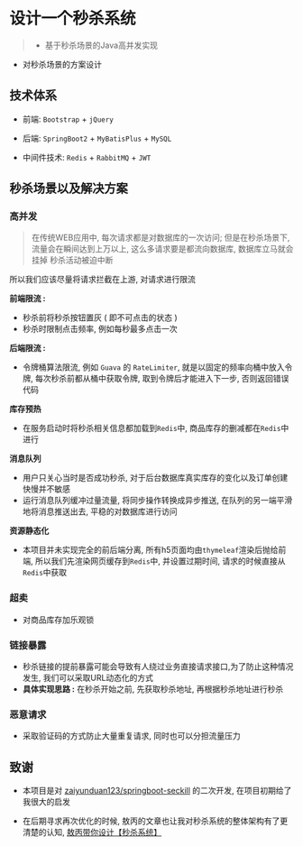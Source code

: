 # 设计一个秒杀系统

> * 基于秒杀场景的Java高并发实现
* 对秒杀场景的方案设计

## 技术体系

* 前端: `Bootstrap` + `jQuery`

* 后端: `SpringBoot2` + `MyBatisPlus` + `MySQL`

* 中间件技术: `Redis` + `RabbitMQ` + `JWT`

## 秒杀场景以及解决方案

### 高并发

> 在传统WEB应用中, 每次请求都是对数据库的一次访问; 但是在秒杀场景下, 流量会在瞬间达到上万以上, 这么多请求要是都流向数据库, 数据库立马就会挂掉 秒杀活动被迫中断

所以我们应该尽量将请求拦截在上游, 对请求进行限流

**前端限流 :** 

* 秒杀前将秒杀按钮置灰 ( 即不可点击的状态 ) 
* 秒杀时限制点击频率, 例如每秒最多点击一次

**后端限流 :**

* 令牌桶算法限流, 例如 `Guava` 的 `RateLimiter`, 就是以固定的频率向桶中放入令牌, 每次秒杀前都从桶中获取令牌, 取到令牌后才能进入下一步, 否则返回错误代码

**库存预热**

* 在服务启动时将秒杀相关信息都加载到`Redis`中, 商品库存的删减都在`Redis`中进行

**消息队列**

* 用户只关心当时是否成功秒杀, 对于后台数据库真实库存的变化以及订单创建快慢并不敏感
* 运行消息队列缓冲过量流量, 将同步操作转换成异步推送, 在队列的另一端平滑地将消息推送出去,  平稳的对数据库进行访问

**资源静态化**

* 本项目并未实现完全的前后端分离, 所有h5页面均由`thymeleaf`渲染后抛给前端, 所以我们先渲染网页缓存到`Redis`中, 并设置过期时间, 请求的时候直接从`Redis`中获取

### 超卖

* 对商品库存加乐观锁

### 链接暴露

* 秒杀链接的提前暴露可能会导致有人绕过业务直接请求接口,为了防止这种情况发生, 我们可以采取URL动态化的方式
* **具体实现思路 :** 在秒杀开始之前, 先获取秒杀地址, 再根据秒杀地址进行秒杀

### 恶意请求 

* 采取验证码的方式防止大量重复请求, 同时也可以分担流量压力


## 致谢

* 本项目是对 [zaiyunduan123/springboot-seckill](https://github.com/zaiyunduan123/springboot-sckill) 的二次开发, 在项目初期给了我很大的启发

* 在后期寻求再次优化的时候, 敖丙的文章也让我对秒杀系统的整体架构有了更清楚的认知, [敖丙带你设计【秒杀系统】](https://mp.weixin.qq.com/s?__biz=MzAwNDA2OTM1Ng==&mid=2453145142&idx=1&sn=3a25d7caf7135a64112e4f9ac2224a9e&chksm=8cfd24b5bb8aada34295666b6b4eace58efa44cd2a9f07c06ca2a61242583e83cea3d1b98143&scene=158#rd)
